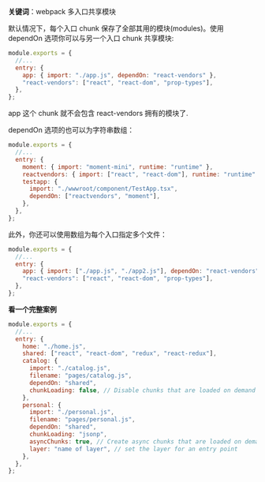 **关键词**：webpack 多入口共享模块

默认情况下，每个入口 chunk 保存了全部其用的模块(modules)。使用 dependOn 选项你可以与另一个入口 chunk 共享模块:

```js
module.exports = {
  //...
  entry: {
    app: { import: "./app.js", dependOn: "react-vendors" },
    "react-vendors": ["react", "react-dom", "prop-types"],
  },
};
```

app 这个 chunk 就不会包含 react-vendors 拥有的模块了.

dependOn 选项的也可以为字符串数组：

```js
module.exports = {
  //...
  entry: {
    moment: { import: "moment-mini", runtime: "runtime" },
    reactvendors: { import: ["react", "react-dom"], runtime: "runtime" },
    testapp: {
      import: "./wwwroot/component/TestApp.tsx",
      dependOn: ["reactvendors", "moment"],
    },
  },
};
```

此外，你还可以使用数组为每个入口指定多个文件：

```js
module.exports = {
  //...
  entry: {
    app: { import: ["./app.js", "./app2.js"], dependOn: "react-vendors" },
    "react-vendors": ["react", "react-dom", "prop-types"],
  },
};
```

**看一个完整案例**

```js
module.exports = {
  //...
  entry: {
    home: "./home.js",
    shared: ["react", "react-dom", "redux", "react-redux"],
    catalog: {
      import: "./catalog.js",
      filename: "pages/catalog.js",
      dependOn: "shared",
      chunkLoading: false, // Disable chunks that are loaded on demand and put everything in the main chunk.
    },
    personal: {
      import: "./personal.js",
      filename: "pages/personal.js",
      dependOn: "shared",
      chunkLoading: "jsonp",
      asyncChunks: true, // Create async chunks that are loaded on demand.
      layer: "name of layer", // set the layer for an entry point
    },
  },
};
```
